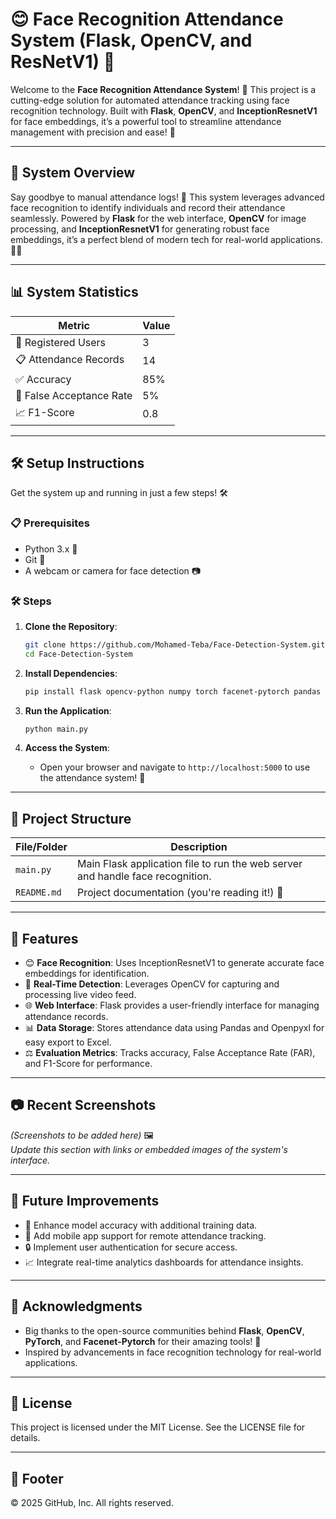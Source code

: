 # 😊 Face Recognition Attendance System (Flask, OpenCV, and ResNetV1) 📸

Welcome to the **Face Recognition Attendance System**! 🚀 This project is a cutting-edge solution for automated attendance tracking using face recognition technology. Built with **Flask**, **OpenCV**, and **InceptionResnetV1** for face embeddings, it’s a powerful tool to streamline attendance management with precision and ease! 🌟

---

## 🌟 System Overview

Say goodbye to manual attendance logs! 📝 This system leverages advanced face recognition to identify individuals and record their attendance seamlessly. Powered by **Flask** for the web interface, **OpenCV** for image processing, and **InceptionResnetV1** for generating robust face embeddings, it’s a perfect blend of modern tech for real-world applications. 🧑‍💼

---

## 📊 System Statistics

| **Metric** | **Value** |
| --- | --- |
| 👥 Registered Users | 3 |
| 📋 Attendance Records | 14 |
| ✅ Accuracy | 85% |
| 🚫 False Acceptance Rate | 5% |
| 📈 F1-Score | 0.8 |

---

## 🛠️ Setup Instructions

Get the system up and running in just a few steps! 🛠️

### 📋 Prerequisites

- Python 3.x 🐍
- Git 🌳
- A webcam or camera for face detection 📷

### 🛠️ Steps

1. **Clone the Repository**:

   ```bash
   git clone https://github.com/Mohamed-Teba/Face-Detection-System.git
   cd Face-Detection-System
   ```

2. **Install Dependencies**:

   ```bash
   pip install flask opencv-python numpy torch facenet-pytorch pandas openpyxl scikit-learn
   ```

3. **Run the Application**:

   ```bash
   python main.py
   ```

4. **Access the System**:

   - Open your browser and navigate to `http://localhost:5000` to use the attendance system! 🎉

---

## 📂 Project Structure

| **File/Folder** | **Description** |
| --- | --- |
| `main.py` | Main Flask application file to run the web server and handle face recognition. |
| `README.md` | Project documentation (you're reading it!) 📜 |

---

## 🎯 Features

- 😊 **Face Recognition**: Uses InceptionResnetV1 to generate accurate face embeddings for identification.
- 📸 **Real-Time Detection**: Leverages OpenCV for capturing and processing live video feed.
- 🌐 **Web Interface**: Flask provides a user-friendly interface for managing attendance records.
- 📊 **Data Storage**: Stores attendance data using Pandas and Openpyxl for easy export to Excel.
- ⚖️ **Evaluation Metrics**: Tracks accuracy, False Acceptance Rate (FAR), and F1-Score for performance.

---

## 📷 Recent Screenshots

*(Screenshots to be added here)* 🖼️\
*Update this section with links or embedded images of the system's interface.*

---

## 🌈 Future Improvements

- 🧠 Enhance model accuracy with additional training data.
- 📱 Add mobile app support for remote attendance tracking.
- 🔒 Implement user authentication for secure access.
- 📈 Integrate real-time analytics dashboards for attendance insights.

---

## 🙌 Acknowledgments

- Big thanks to the open-source communities behind **Flask**, **OpenCV**, **PyTorch**, and **Facenet-Pytorch** for their amazing tools! 🙏
- Inspired by advancements in face recognition technology for real-world applications.

---

## 📜 License

This project is licensed under the MIT License. See the LICENSE file for details.

---

## 📜 Footer

© 2025 GitHub, Inc. All rights reserved.
